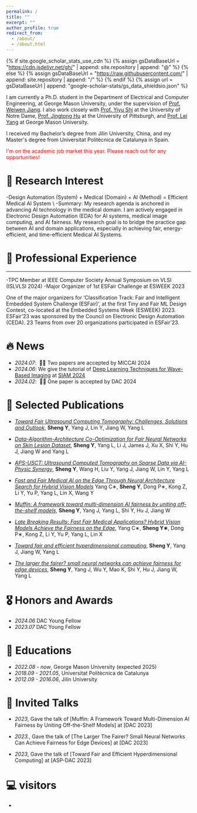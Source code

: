 ```yaml
---
permalink: /
title: ""
excerpt: ""
author_profile: true
redirect_from: 
  - /about/
  - /about.html
---
```


{% if site.google_scholar_stats_use_cdn %}
{% assign gsDataBaseUrl = "https://cdn.jsdelivr.net/gh/" | append: site.repository | append: "@" %}
{% else %}
{% assign gsDataBaseUrl = "https://raw.githubusercontent.com/" | append: site.repository | append: "/" %}
{% endif %}
{% assign url = gsDataBaseUrl | append: "google-scholar-stats/gs_data_shieldsio.json" %}

<span class='anchor' id='about-me'></span>

I am currently a Ph.D. student in the Department of Electrical and Computer Engineering, at George Mason University, under the supervision of [Prof. Weiwen Jiang](https://www.gmu.edu/profiles/wjiang8). I also work closely with [Prof. Yiyu Shi](https://engineering.nd.edu/faculty/yiyu-shi/) at the University of Notre Dame, [Prof. Jingtong Hu](https://sites.pitt.edu/~jthu/) at the University of Pittsburgh, and [Prof. Lei Yang](https://www.gmu.edu/profiles/lyang) at George Mason University.

I received my Bachelor’s degree from Jilin University, China, and my Master's degree from Universitat Politècnica de Catalunya in Spain.
<p style="color: red;">I'm on the academic job market this year. Please reach out for any opportunities!</p>



# 📝 Research Interest

-Design Automation (System) + Medical (Domain) + AI (Method) = Efficient Medical AI System
\\
-Summary: My research agenda is anchored in advancing AI technology in the medical domain. I am actively engaged in Electronic Design Automation (EDA) for AI systems, medical image computing, and AI fairness. My research goal is to bridge the practice gap between AI and domain applications, especially in achieving fair, energy-efficient, and time-efficient Medical AI Systems.

# 📝 Professional Experience
------
-TPC Member at IEEE Computer Society Annual Symposium on VLSI (ISLVLSI 2024)
-Major Organizer of 1st ESFair Challenge at ESWEEK 2023  
  
 One of the major organizers for ‘Classification Track: Fair and Intelligent Embedded System Challenge
(ESFair)’, at the first Tiny and Fair ML Design Contest, co-located at the Embedded Systems Week
(ESWEEK) 2023. ESFair’23 was sponsored by the Council on Electronic Design Automation (CEDA).
23 Teams from over 20 organizations participated in ESFair’23.



# 🔥 News
- *2024.07*: &nbsp;🎉🎉 Two papers are accepted by MICCAI 2024
- *2024.06*: We give the tutorial of [Deep Learning Techniques for Wave-Based Imaging](https://junhuanyang.github.io/Computational-Wave-Imaging/) at [SIAM 2024](https://www.siam.org/conferences/cm/program/minitutorials/is24-minitutorials)
- *2024.02*: &nbsp;🎉🎉 One paper is accepted by DAC 2024


# 📝 Selected Publications 

- [*Toward Fair Ultrasound Computing Tomography: Challenges, Solutions and Outlook*](https://dl.acm.org/doi/pdf/10.1145/3649476.3660387), **Sheng Y**, Yang J, Lin Y, Jiang W, Yang L

- [*Data-Algorithm-Architecture Co-Optimization for Fair Neural Networks on Skin Lesion Dataset*](https://ieeexplore.ieee.org/stamp/stamp.jsp?arnumber=10247959), **Sheng Y**, Yang L, Li J, James J, Xu X, Shi Y, Hu J, Jiang W and Yang L

- [*APS-USCT: Ultrasound Computed Tomography on Sparse Data via AI-Physic Synergy*](https://ieeexplore.ieee.org/stamp/stamp.jsp?arnumber=9912048),
**Sheng Y**, Wang H, Liu Y, Yang J, Jiang W, Lin Y, Yang L

- [*Fast and Fair Medical AI on the Edge Through Neural Architecture Search for Hybrid Vision Models*](https://ieeexplore.ieee.org/stamp/stamp.jsp?arnumber=10323652)
Yang C∗, **Sheng Y**, Dong P∗, Kong Z, Li Y, Yu P, Yang L, Lin X, Wang Y


- [*Muffin: A framework toward multi-dimension AI fairness by uniting off-the-shelf models*](https://ieeexplore.ieee.org/stamp/stamp.jsp?arnumber=10247765),
**Sheng Y**, Yang J, Yang L, Shi Y, Hu J, Jiang W


- [*Late Breaking Results: Fast Fair Medical Applications? Hybrid Vision Models Achieve the Fairness on the Edge*](https://ieeexplore.ieee.org/stamp/stamp.jsp?arnumber=10247761),
Yang C∗, **Sheng Y∗**, Dong P∗, Kong Z, Li Y, Yu P, Yang L, Lin X


- [*Toward fair and efficient hyperdimensional computing*](https://dl.acm.org/doi/pdf/10.1145/3566097.3568357),
**Sheng Y**, Yang J, Jiang W, Yang L


- [*The larger the fairer? small neural networks can achieve fairness for edge devices*](https://dl.acm.org/doi/pdf/10.1145/3489517.3530427),
**Sheng Y**, Yang J, Wu Y, Mao K, Shi Y, Hu J, Jiang W, Yang L




# 🎖 Honors and Awards
- *2024.06* DAC Young Fellow
- *2023.07* DAC Young Fellow


# 📖 Educations
- *2022.08 - now*, George Mason University (expected 2025)
- *2018.09 - 2021.05*, Universitat Politècnica de Catalunya
- *2012.09 - 2016.06*, Jilin University

# 💬 Invited Talks
- *2023*, Gave the talk of [Muffin: A Framework Toward Multi-Dimension AI Fairness by Uniting Off-the-Shelf Models] at [DAC 2023]

- *2023.*, Gave the talk of [The Larger The Fairer? Small Neural Networks Can Achieve Fairness for Edge Devices] at [DAC 2023]

- *2023*, Gave the talk of [Toward Fair and Efficient Hyperdimensional Computing] at [ASP-DAC 2023]

# 💻 visitors
- <script type="text/javascript" id="clustrmaps" src="//clustrmaps.com/map_v2.js?d=PjgHw-OcfGbkZsa78YFVI6ZcXKW5zhX2-FPP6G9rw5U&cl=ffffff&w=a"></script>
